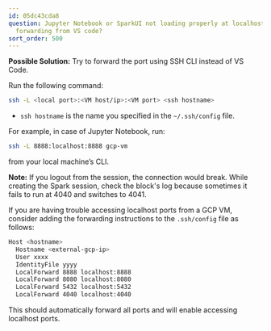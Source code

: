 ```yaml
---
id: 05dc43cda8
question: Jupyter Notebook or SparkUI not loading properly at localhost after port
  forwarding from VS code?
sort_order: 500
---
```


**Possible Solution:** Try to forward the port using SSH CLI instead of VS Code. 

Run the following command:

```bash
ssh -L <local port>:<VM host/ip>:<VM port> <ssh hostname>
```

- `ssh hostname` is the name you specified in the `~/.ssh/config` file.

For example, in case of Jupyter Notebook, run:

```bash
ssh -L 8888:localhost:8888 gcp-vm
```

from your local machine’s CLI.

**Note:** If you logout from the session, the connection would break. While creating the Spark session, check the block's log because sometimes it fails to run at 4040 and switches to 4041.

If you are having trouble accessing localhost ports from a GCP VM, consider adding the forwarding instructions to the `.ssh/config` file as follows:

```bash
Host <hostname>
  Hostname <external-gcp-ip>
  User xxxx
  IdentityFile yyyy
  LocalForward 8888 localhost:8888
  LocalForward 8080 localhost:8080
  LocalForward 5432 localhost:5432
  LocalForward 4040 localhost:4040
```

This should automatically forward all ports and will enable accessing localhost ports.
